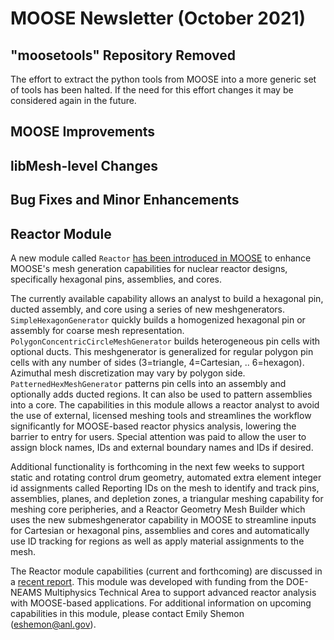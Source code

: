 # MOOSE Newsletter (October 2021)

## "moosetools" Repository Removed

The effort to extract the python tools from MOOSE into a more generic set of tools
has been halted. If the need for this effort changes it may be considered again
in the future.

## MOOSE Improvements

## libMesh-level Changes

## Bug Fixes and Minor Enhancements

## Reactor Module

A new module called `Reactor` [has been introduced in MOOSE](https://mooseframework.inl.gov/modules/reactor/index.html) to enhance MOOSE's mesh generation capabilities for nuclear reactor designs, specifically hexagonal pins, assemblies, and cores. 

The currently available capability allows an analyst to build a hexagonal pin, ducted assembly, and core using a series of new meshgenerators. `SimpleHexagonGenerator` quickly builds a homogenized hexagonal pin or assembly for coarse mesh representation. `PolygonConcentricCircleMeshGenerator` builds heterogeneous pin cells with optional ducts. This meshgenerator is generalized for regular polygon pin cells with any number of sides (3=triangle, 4=Cartesian, .. 6=hexagon). Azimuthal mesh discretization may vary by polygon side. `PatternedHexMeshGenerator` patterns pin cells into an assembly and optionally adds ducted regions. It can also be used to pattern assemblies into a core. The capabilities in this module allows a reactor analyst to avoid the use of external, licensed meshing tools and streamlines the workflow significantly for MOOSE-based reactor physics analysis, lowering the barrier to entry for users. Special attention was paid to allow the user to assign block names, IDs and external boundary names and IDs if desired.

Additional functionality is forthcoming in the next few weeks to support static and rotating control drum geometry, automated extra element integer id assignments called Reporting IDs on the mesh to identify and track pins, assemblies, planes, and depletion zones, a triangular meshing capability for meshing core peripheries, and a Reactor Geometry Mesh Builder which uses the new submeshgenerator capability in MOOSE to streamline inputs for Cartesian or hexagonal pins, assemblies and cores and automatically use ID tracking for regions as well as apply material assignments to the mesh. 

The Reactor module capabilities (current and forthcoming) are discussed in a [recent report](https://doi.org/10.2172/1821454). This module was developed with funding from the DOE-NEAMS Multiphysics Technical Area to support advanced reactor analysis with MOOSE-based applications. For additional information on upcoming capabilities in this module, please contact Emily Shemon (eshemon@anl.gov).